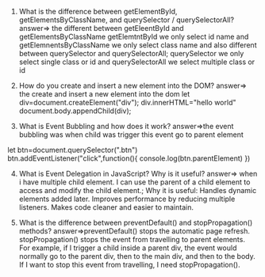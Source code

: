 1. What is the difference between getElementById, getElementsByClassName, and querySelector / querySelectorAll?
answer=> the different between getEleentById and getElementsByClassName 
getElemtntById we only select id name and getElemnentsByClassName we only select class name
and also different between querySelector and querySelectorAll;
querySelector we only select single class or id and querySelectorAll we select multiple class or id 

2. How do you create and insert a new element into the DOM?
answer=> the create and insert a new element into the dom
let div=document.createElement("div");
div.innerHTML="hello world"
document.body.appendChild(div);


3. What is Event Bubbling and how does it work?
answer=>the event bubbling was when child was trigger this event go to parent element 

let btn=document.querySelector(".btn")
btn.addEventListener("click",function(){
  console.log(btn.parentElement)
})



4. What is Event Delegation in JavaScript? Why is it useful?
answer=> when i have multiple child element. I can use the parent of a child element to access and modify the child element.; 
Why it is useful:
Handles dynamic elements added later.
Improves performance by reducing multiple listeners.
Makes code cleaner and easier to maintain.


5. What is the difference between preventDefault() and stopPropagation() methods?
answer=>preventDefault() stops the automatic page refresh.
stopPropagation() stops the event from travelling to parent elements. For example, if I trigger a child inside a parent div, the event would normally go to the parent div, then to the main div, and then to the body. If I want to stop this event from travelling, I need stopPropagation().
